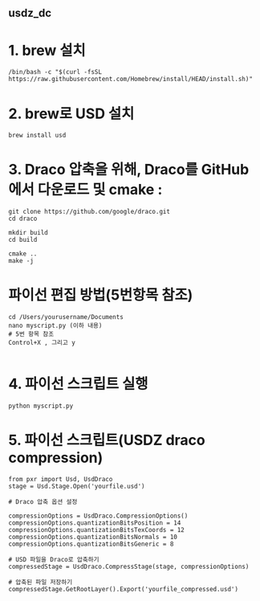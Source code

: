 ## usdz_dc

# 1. brew 설치
```code
/bin/bash -c "$(curl -fsSL https://raw.githubusercontent.com/Homebrew/install/HEAD/install.sh)"
```
# 2. brew로 USD 설치
```code
brew install usd
```

# 3. Draco 압축을 위해, Draco를 GitHub에서 다운로드 및 cmake :
```code
git clone https://github.com/google/draco.git
cd draco

mkdir build
cd build

cmake ..
make -j
```


# 파이선 편집 방법(5번항목 참조)
```code
cd /Users/yourusername/Documents
nano myscript.py (이하 내용)
# 5번 항목 참조
Control+X , 그리고 y


```

# 4. 파이선 스크립트 실행
```code
python myscript.py
```
# 5. 파이선 스크립트(USDZ draco compression)
```code
from pxr import Usd, UsdDraco
stage = Usd.Stage.Open('yourfile.usd')

# Draco 압축 옵션 설정

compressionOptions = UsdDraco.CompressionOptions()
compressionOptions.quantizationBitsPosition = 14
compressionOptions.quantizationBitsTexCoords = 12
compressionOptions.quantizationBitsNormals = 10
compressionOptions.quantizationBitsGeneric = 8

# USD 파일을 Draco로 압축하기
compressedStage = UsdDraco.CompressStage(stage, compressionOptions)

# 압축된 파일 저장하기
compressedStage.GetRootLayer().Export('yourfile_compressed.usd')
```
